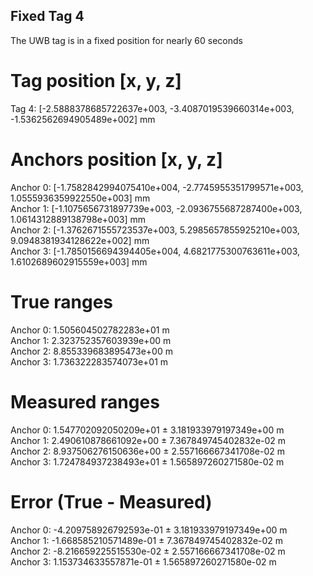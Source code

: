 ## Fixed Tag 4
The UWB tag is in a fixed position for nearly 60 seconds

# Tag position [x, y, z]
Tag 4: [-2.5888378685722637e+003,  -3.4087019539660314e+003,  -1.5362562694905489e+002] mm  

# Anchors position [x, y, z]
Anchor 0: [-1.7582842994075410e+004,  -2.7745955351799571e+003,  1.0555936359922550e+003] mm  
Anchor 1: [-1.1075656731897739e+003,  -2.0936755687287400e+003,  1.0614312889138798e+003] mm  
Anchor 2: [-1.3762671555723537e+003,   5.2985657855925210e+003,  9.0948381934128622e+002] mm  
Anchor 3: [-1.7850156694394405e+004,   4.6821775300763611e+003,  1.6102689602915559e+003] mm  

# True ranges
Anchor 0: 1.505604502782283e+01 m  
Anchor 1: 2.323752357603939e+00 m  
Anchor 2: 8.855339683895473e+00 m  
Anchor 3: 1.736322283574073e+01 m  

# Measured ranges
Anchor 0: 1.547702092050209e+01 ± 3.181933979197349e+00 m  
Anchor 1: 2.490610878661092e+00 ± 7.367849745402832e-02 m  
Anchor 2: 8.937506276150636e+00 ± 2.557166667341708e-02 m  
Anchor 3: 1.724784937238493e+01 ± 1.565897260271580e-02 m  

# Error (True - Measured)
Anchor 0: -4.209758926792593e-01 ± 3.181933979197349e+00 m  
Anchor 1: -1.668585210571489e-01 ± 7.367849745402832e-02 m  
Anchor 2: -8.216659225515530e-02 ± 2.557166667341708e-02 m  
Anchor 3:  1.153734633557871e-01 ± 1.565897260271580e-02 m  
